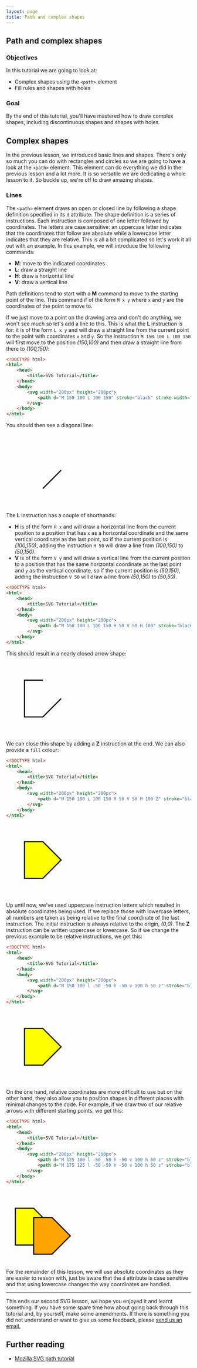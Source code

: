 ```yaml
---
layout: page
title: Path and complex shapes
---
```


## Path and complex shapes

### Objectives

In this tutorial we are going to look at:

* Complex shapes using the `<path>` element
* Fill rules and shapes with holes

### Goal

By the end of this tutorial, you'll have mastered how to draw complex shapes,
including discontinuous shapes and shapes with holes.

## Complex shapes

In the previous lesson, we introduced basic lines and shapes. There's only so
much you can do with rectangles and circles so we are going to have a look at
the `<path>` element. This element can do everything we did in the previous
lesson and a lot more. It is so versatile we are dedicating a whole lesson to
it. So buckle up, we're off to draw amazing shapes.

### Lines

The `<path>` element draws an open or closed line by following a shape definition
specified in its `d` attribute. The shape definition is a series of instructions.
Each instruction is composed of one letter followed by coordinates. The letters
are case sensitive: an uppercase letter indicates that the coordinates that
follow are absolute while a lowercase letter indicates that they are relative.
This is all a bit complicated so let's work it all out with an example. In this
example, we will introduce the following commands:

* **M**: move to the indicated coordinates
* **L**: draw a straight line
* **H**: draw a horizontal line
* **V**: draw a vertical line

Path definitions tend to start with a **M** command to move to the starting point
of the line. This command if of the form `M x y` where `x` and `y` are the
coordinates of the point to move to.

If we just move to a point on the drawing area and don't do anything, we won't
see much so let's add a line to this. This is what the **L** instruction is for:
it is of the form `L x y` and will draw a straight line from the current point
to the point with coordinates `x` and `y`. So the instruction `M 150 100 L 100 150`
will first move to the position _(150,100)_ and then draw a straight line from
there to _(100,150)_:


```html
<!DOCTYPE html>
<html>
    <head>
        <title>SVG Tutorial</title>
    </head>
    <body>
        <svg width="200px" height="200px">
            <path d="M 150 100 L 100 150" stroke="black" stroke-width="3" fill="none" />
        </svg>
    </body>
</html>
```

You should then see a diagonal line:

<svg width="200px" height="200px">
    <path d="M 150 100 L 100 150" stroke="black" stroke-width="3" fill="none" />
</svg>

The **L** instruction has a couple of shorthands:

* **H** is of the form `H x` and will draw a horizontal line from
  the current position to a position that has `x` as a horizontal coordinate
  and the same vertical coordinate as the last point, so if the current
  position is _(100,150)_, adding the instruction `H 50` will draw a line from
  _(100,150)_ to _(50,150)_.
* **V** is of the form `V y` and will draw a vertical line from
  the current position to a position that has the same horizontal coordinate
  as the last point and `y` as the vertical coordinate, so if the current
  position is _(50,150)_, adding the instruction `V 50` will draw a line from
  _(50,150)_ to _(50,50)_.

```html
<!DOCTYPE html>
<html>
    <head>
        <title>SVG Tutorial</title>
    </head>
    <body>
        <svg width="200px" height="200px">
            <path d="M 150 100 L 100 150 H 50 V 50 H 100" stroke="black" stroke-width="3" fill="none" />
        </svg>
    </body>
</html>
```

This should result in a nearly closed arrow shape:

<svg width="200px" height="200px">
    <path d="M 150 100 L 100 150 H 50 V 50 H 100" stroke="black" stroke-width="3" fill="none" />
</svg>

We can close this shape by adding a **Z** instruction at the end. We can also
provide a `fill` colour:

```html
<!DOCTYPE html>
<html>
    <head>
        <title>SVG Tutorial</title>
    </head>
    <body>
        <svg width="200px" height="200px">
            <path d="M 150 100 L 100 150 H 50 V 50 H 100 Z" stroke="black" stroke-width="3" fill="yellow" />
        </svg>
    </body>
</html>
```

<svg width="200px" height="200px">
    <path d="M 150 100 L 100 150 H 50 V 50 H 100 Z" stroke="black" stroke-width="3" fill="yellow" />
</svg>

Up until now, we've used uppercase instruction letters which resulted in absolute
coordinates being used. If we replace those with lowercase letters, all numbers
are taken as being relative to the final coordinate of the last instruction.
The initial instruction is always relative to the origin, _(0,0)_.
The **Z** instruction can be written uppercase or lowercase. So if we change the
previous example to be relative instructions, we get this:

```html
<!DOCTYPE html>
<html>
    <head>
        <title>SVG Tutorial</title>
    </head>
    <body>
        <svg width="200px" height="200px">
            <path d="M 150 100 l -50 -50 h -50 v 100 h 50 z" stroke="black" stroke-width="3" fill="yellow" />
        </svg>
    </body>
</html>
```

<svg width="200px" height="200px">
    <path d="M 150 100 l -50 -50 h -50 v 100 h 50 z" stroke="black" stroke-width="3" fill="yellow" />
</svg>

On the one hand, relative coordinates are more difficult to use but on the other
hand, they also allow you to position shapes in different places with minimal
changes to the code. For example, if we draw two of our relative arrows with
different starting points, we get this:

```html
<!DOCTYPE html>
<html>
    <head>
        <title>SVG Tutorial</title>
    </head>
    <body>
        <svg width="200px" height="200px">
            <path d="M 125 100 l -50 -50 h -50 v 100 h 50 z" stroke="black" stroke-width="3" fill="yellow" />
            <path d="M 175 125 l -50 -50 h -50 v 100 h 50 z" stroke="black" stroke-width="3" fill="orange" />
        </svg>
    </body>
</html>
```

<svg width="200px" height="200px">
    <path d="M 125 100 l -50 -50 h -50 v 100 h 50 z" stroke="black" stroke-width="3" fill="yellow" />
    <path d="M 175 125 l -50 -50 h -50 v 100 h 50 z" stroke="black" stroke-width="3" fill="orange" />
</svg>

For the remainder of this lesson, we will use absolute coordinates as they are
easier to reason with, just be aware that the `d` attribute is case sensitive
and that using lowercase changes the way coordinates are handled.



-----
This ends our second SVG lesson, we hope you enjoyed it and learnt something.
If you have some spare time how about going back through this tutorial and,
by yourself, make some amendments. If there is something you did not understand
or want to give us some feedback, please [send us an email.](mailto:feedback@codebar.io)

## Further reading

* [Mozilla SVG path tutorial](https://developer.mozilla.org/en-US/docs/Web/SVG/Tutorial/Paths)
